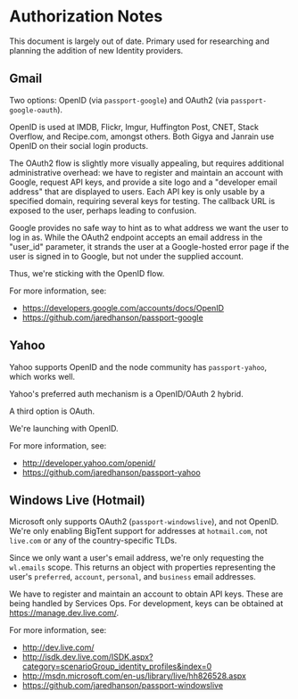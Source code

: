 Authorization Notes
===================

This document is largely out of date. Primary used for researching and planning
the addition of new Identity providers.

Gmail
-----

Two options: OpenID (via `passport-google`) and OAuth2 (via
`passport-google-oauth`).

OpenID is used at IMDB, Flickr, Imgur, Huffington Post, CNET, Stack Overflow,
and Recipe.com, amongst others. Both Gigya and Janrain use OpenID on their
social login products.

The OAuth2 flow is slightly more visually appealing, but requires additional
administrative overhead: we have to register and maintain an account with
Google, request API keys, and provide a site logo and a "developer email
address" that are displayed to users. Each API key is only usable by a
specified domain, requiring several keys for testing. The callback URL is
exposed to the user, perhaps leading to confusion.

Google provides no safe way to hint as to what address we want the user to log
in as. While the OAuth2 endpoint accepts an email address in the "user_id"
parameter, it strands the user at a Google-hosted error page if the user is
signed in to Google, but not under the supplied account.

Thus, we're sticking with the OpenID flow.

For more information, see:

-   https://developers.google.com/accounts/docs/OpenID
-   https://github.com/jaredhanson/passport-google

Yahoo
-----

Yahoo supports OpenID and the node community has `passport-yahoo`, which works well.

Yahoo's preferred auth mechanism is a OpenID/OAuth 2 hybrid.

A third option is OAuth.

We're launching with OpenID.

For more information, see:

-   http://developer.yahoo.com/openid/
-   https://github.com/jaredhanson/passport-yahoo

Windows Live (Hotmail)
----------------------

Microsoft only supports OAuth2 (`passport-windowslive`), and not OpenID. We're
only enabling BigTent support for addresses at `hotmail.com`, not `live.com`
or any of the country-specific TLDs.

Since we only want a user's email address, we're only requesting the
`wl.emails` scope. This returns an object with properties representing the
user's `preferred`, `account`, `personal`, and `business` email addresses.

We have to register and maintain an account to obtain API keys. These are
being handled by Services Ops. For development, keys can be obtained at
https://manage.dev.live.com/.

For more information, see:

-   http://dev.live.com/
-   http://isdk.dev.live.com/ISDK.aspx?category=scenarioGroup_identity_profiles&index=0
-   http://msdn.microsoft.com/en-us/library/live/hh826528.aspx
-   https://github.com/jaredhanson/passport-windowslive
